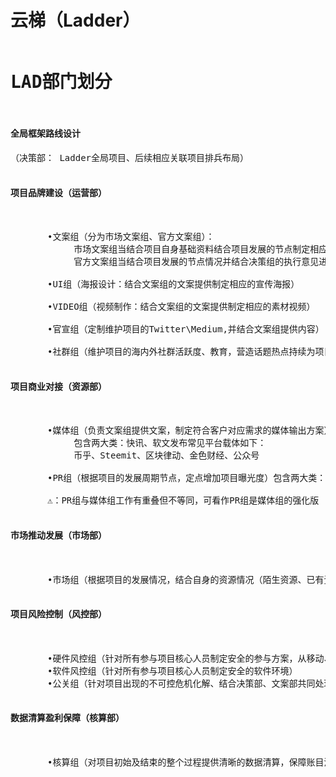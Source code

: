 # 云梯（Ladder）
<pre>
<h1>LAD部门划分</h1>
<h4>全局框架路线设计</h4>（决策部： Ladder全局项目、后续相应关联项目排兵布局）
    
<h4>项目品牌建设（运营部）</h4>

       •文案组（分为市场文案组、官方文案组）：
            市场文案组当结合项目自身基础资料结合项目发展的节点制定相应的市场宣发文案
            官方文案组当结合项目发展的节点情况并结合决策组的执行意见进行官方文宣制定发布
            
       •UI组（海报设计：结合文案组的文案提供制定相应的宣传海报）
       
       •VIDEO组（视频制作：结合文案组的文案提供制定相应的素材视频）
       
       •官宣组（定制维护项目的Twitter\Medium,并结合文案组提供内容）
       
       •社群组（维护项目的海内外社群活跃度、教育，营造话题热点持续为项目提供市场心理动力）
       
<h4>项目商业对接（资源部）</h4>

       •媒体组（负责文案组提供文案，制定符合客户对应需求的媒体输出方案）
            包含两大类：快讯、软文发布常见平台载体如下：
            币乎、Steemit、区块律动、金色财经、公众号
            
       •PR组（根据项目的发展周期节点，定点增加项目曝光度）包含两大类：博主、社区主、团队长、其它项目方
       
       ⚠️：PR组与媒体组工作有重叠但不等同，可看作PR组是媒体组的强化版
       
<h4>市场推动发展（市场部）</h4>

       •市场组（根据项目的发展情况，结合自身的资源情况（陌生资源、已有资源）进行适当方式的宣导拓展

<h4>项目风险控制（风控部）</h4>

       •硬件风控组（针对所有参与项目核心人员制定安全的参与方案，从移动、PC端硬件部分进行详细设计）
       •软件风控组（针对所有参与项目核心人员制定安全的软件环境）
       •公关组（针对项目出现的不可控危机化解、结合决策部、文案部共同处理）
       
<h4>数据清算盈利保障（核算部）</h4>

       •核算组（对项目初始及结束的整个过程提供清晰的数据清算，保障账目清晰、盈利清晰、风险阀值清晰、弹性数据清晰）
</pre>
     
       
       
